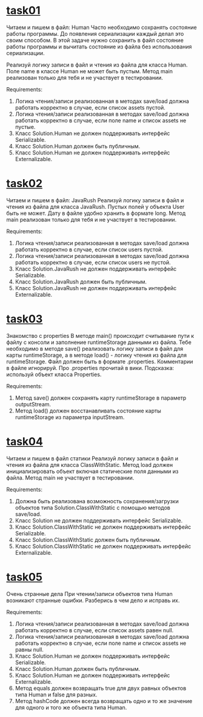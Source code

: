 # [task01](https://github.com/NikitaNasevich/javarush.ru/tree/main/level20/task01)

Читаем и пишем в файл: Human
Часто необходимо сохранять состояние работы программы. До появления сериализации каждый делал это своим способом. В этой задаче нужно сохранить в файл состояние работы программы и вычитать состояние из файла без использования сериализации.

Реализуй логику записи в файл и чтения из файла для класса Human.
Поле name в классе Human не может быть пустым.
Метод main реализован только для тебя и не участвует в тестировании.


Requirements:
1. Логика чтения/записи реализованная в методах save/load должна работать корректно в случае, если список assets пустой.
2. Логика чтения/записи реализованная в методах save/load должна работать корректно в случае, если поле name и список assets не пустые.
3. Класс Solution.Human не должен поддерживать интерфейс Serializable.
4. Класс Solution.Human должен быть публичным.
5. Класс Solution.Human не должен поддерживать интерфейс Externalizable.

# [task02](https://github.com/NikitaNasevich/javarush.ru/tree/main/level20/task02)

Читаем и пишем в файл: JavaRush
Реализуй логику записи в файл и чтения из файла для класса JavaRush.
Пустых полей у объекта User быть не может. Дату в файле удобно хранить в формате long.
Метод main реализован только для тебя и не участвует в тестировании.


Requirements:
1. Логика чтения/записи реализованная в методах save/load должна работать корректно в случае, если список users пустой.
2. Логика чтения/записи реализованная в методах save/load должна работать корректно в случае, если список users не пустой.
3. Класс Solution.JavaRush не должен поддерживать интерфейс Serializable.
4. Класс Solution.JavaRush должен быть публичным.
5. Класс Solution.JavaRush не должен поддерживать интерфейс Externalizable.

# [task03](https://github.com/NikitaNasevich/javarush.ru/tree/main/level20/task03)

Знакомство с properties
В методе main() происходит считывание пути к файлу с консоли и заполнение runtimeStorage данными из файла.
Тебе необходимо в методе save() реализовать логику записи в файл для карты runtimeStorage, а в методе load() - логику чтения из файла для runtimeStorage.
Файл должен быть в формате .properties. Комментарии в файле игнорируй.
Про .properties прочитай в вики.
Подсказка: используй объект класса Properties.


Requirements:
1. Метод save() должен сохранять карту runtimeStorage в параметр outputStream.
2. Метод load() должен восстанавливать состояние карты runtimeStorage из параметра inputStream.

# [task04](https://github.com/NikitaNasevich/javarush.ru/tree/main/level20/task04)

Читаем и пишем в файл статики
Реализуй логику записи в файл и чтения из файла для класса ClassWithStatic.
Метод load должен инициализировать объект включая статические поля данными из файла.
Метод main не участвует в тестировании.


Requirements:
1. Должна быть реализована возможность сохранения/загрузки объектов типа Solution.ClassWithStatic с помощью методов save/load.
2. Класс Solution не должен поддерживать интерфейс Serializable.
3. Класс Solution.ClassWithStatic не должен поддерживать интерфейс Serializable.
4. Класс Solution.ClassWithStatic должен быть публичным.
5. Класс Solution.ClassWithStatic не должен поддерживать интерфейс Externalizable.

# [task05](https://github.com/NikitaNasevich/javarush.ru/tree/main/level20/task05)

Очень странные дела
При чтении/записи объектов типа Human возникают странные ошибки.
Разберись в чем дело и исправь их.


Requirements:
1. Логика чтения/записи реализованная в методах save/load должна работать корректно в случае, если список assets равен null.
2. Логика чтения/записи реализованная в методах save/load должна работать корректно в случае, если поле name и список assets не равны null.
3. Класс Solution.Human не должен поддерживать интерфейс Serializable.
4. Класс Solution.Human должен быть публичным.
5. Класс Solution.Human не должен поддерживать интерфейс Externalizable.
6. Метод equals должен возвращать true для двух равных объектов типа Human и false для разных.
7. Метод hashCode должен всегда возвращать одно и то же значение для одного и того же объекта типа Human.

